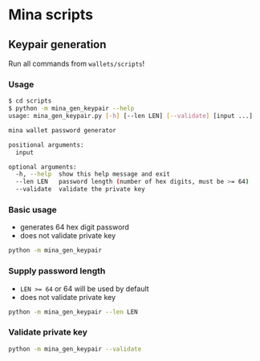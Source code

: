 # Mina scripts

## Keypair generation

Run all commands from `wallets/scripts`!

### Usage

```bash
$ cd scripts
$ python -m mina_gen_keypair --help
usage: mina_gen_keypair.py [-h] [--len LEN] [--validate] [input ...]

mina wallet password generator

positional arguments:
  input

optional arguments:
  -h, --help  show this help message and exit
  --len LEN   password length (number of hex digits, must be >= 64)
  --validate  validate the private key
```

### Basic usage

- generates 64 hex digit password
- does not validate private key

```bash
python -m mina_gen_keypair
```

### Supply password length

- `LEN >= 64` or 64 will be used by default
- does not validate private key

```bash
python -m mina_gen_keypair --len LEN
```

### Validate private key

```bash
python -m mina_gen_keypair --validate
```
